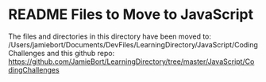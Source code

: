 # README Files to Move to JavaScript

The files and directories in this directory have been moved to:
/Users/jamiebort/Documents/DevFiles/LearningDirectory/JavaScript/CodingChallenges
and
this github repo:
https://github.com/JamieBort/LearningDirectory/tree/master/JavaScript/CodingChallenges